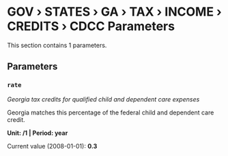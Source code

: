 # GOV › STATES › GA › TAX › INCOME › CREDITS › CDCC Parameters

This section contains 1 parameters.

## Parameters

### `rate`
*Georgia tax credits for qualified child and dependent care expenses*

Georgia matches this percentage of the federal child and dependent care credit.

**Unit: /1 | Period: year**

Current value (2008-01-01): **0.3**

